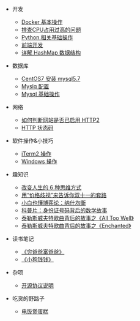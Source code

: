 - 开发
  - [Docker 基本操作](deploy/docker.md)
  - [排查CPU占用过高的问题](deploy/CPU-error.md)
  - [Python 相关基础操作](deploy/python.md)
  - [前端开发](deploy/font.md)
  - [详解 HashMap 数据结构](deploy/analysis-HashMap.md)

- 数据库
  - [CentOS7 安装 mysql5.7](database/centos7-installation.md)
  - [Myslq 配置](database/mysql-config.md)
  - [Mysql 基础操作](database/mysql-operations.md)

- 网络
  - [如何判断网站是否已启用 HTTP2](net/http2-judge.md)
  - [HTTP 状态码](net/http-status-code.md)

- 软件操作&小技巧
  - [iTerm2 操作](soft/iTerm2.md)
  - [Windows 操作](soft/Windows.md)

- 趣知识
  - [改变人生的 6 种思维方式](kp/way-of-thinking.md)
  - [用“价格歧视”来告诉你双十一的套路](kp/price-discrimination.md)
  - [小白也懂博弈论：纳什均衡](kp/nash-equilibrium.md)
  - [科普片：身份证号码背后的数学故事](kp/id-number.md)
  - [泰勒斯威夫特歌曲背后的故事之《All Too Well》](kp/TaylorSwift-All-To-Well.md)
  - [泰勒斯威夫特歌曲背后的故事之《Enchanted》](kp/TaylorSwift-Enchanted.md)

- 读书笔记
  - [《穷爸爸富爸爸》](book/Rich-Dad-Poor-Dad.md)
  - [《小狗钱钱》](book/Money-oder-das-1×1-des-Geldes.md)
  
- 杂项
  - [开源协议说明](others/open-source-agreement.md)

- 吃货的野路子
  - [电饭煲蛋糕](cook/cake.md)